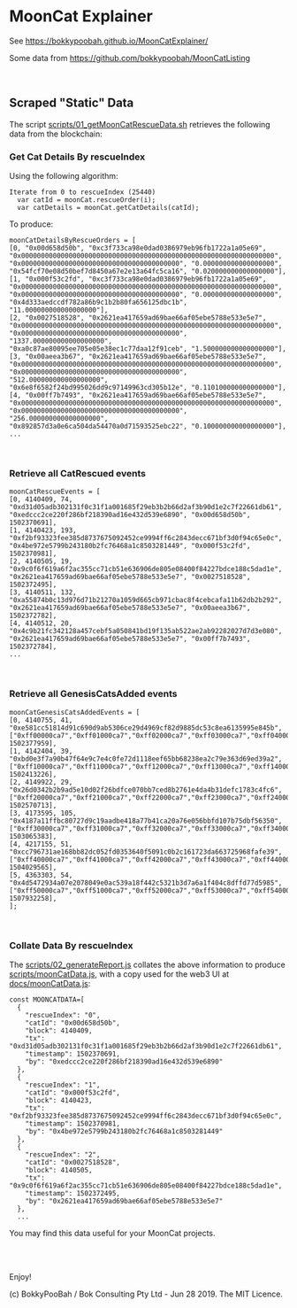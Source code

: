 # MoonCat Explainer

See https://bokkypoobah.github.io/MoonCatExplainer/

Some data from https://github.com/bokkypoobah/MoonCatListing

<br />

## Scraped "Static" Data

The script [scripts/01_getMoonCatRescueData.sh](scripts/01_getMoonCatRescueData.sh) retrieves the following data from the blockchain:

### Get Cat Details By rescueIndex

Using the following algorithm:

```
Iterate from 0 to rescueIndex (25440)
  var catId = moonCat.rescueOrder(i);
  var catDetails = moonCat.getCatDetails(catId);
```

To produce:

```
moonCatDetailsByRescueOrders = [
[0, "0x00d658d50b", "0xc3f733ca98e0dad0386979eb96fb1722a1a05e69", "0x0000000000000000000000000000000000000000000000000000000000000000", "0x0000000000000000000000000000000000000000", "0.000000000000000000", "0x54fcf70e08d50bef7d8450a67e2e13a64fc5ca16", "0.020000000000000000"],
[1, "0x000f53c2fd", "0xc3f733ca98e0dad0386979eb96fb1722a1a05e69", "0x0000000000000000000000000000000000000000000000000000000000000000", "0x0000000000000000000000000000000000000000", "0.000000000000000000", "0x4d333aedccdf782a86b9c1b2b80fa656125dbc1b", "11.000000000000000000"],
[2, "0x0027518528", "0x2621ea417659ad69bae66af05ebe5788e533e5e7", "0x0000000000000000000000000000000000000000000000000000000000000000", "0x0000000000000000000000000000000000000000", "1337.000000000000000000", "0xa0c87ae80095ee705e05e38ec1c77daa12f91ceb", "1.500000000000000000"],
[3, "0x00aeea3b67", "0x2621ea417659ad69bae66af05ebe5788e533e5e7", "0x0000000000000000000000000000000000000000000000000000000000000000", "0x0000000000000000000000000000000000000000", "512.000000000000000000", "0x6e8f6582f24bd995026dd9c97149963cd305b12e", "0.110100000000000000"],
[4, "0x00ff7b7493", "0x2621ea417659ad69bae66af05ebe5788e533e5e7", "0x0000000000000000000000000000000000000000000000000000000000000000", "0x0000000000000000000000000000000000000000", "256.000000000000000000", "0x892857d3a0e6ca504da54470a0d71593525ebc22", "0.100000000000000000"],
...
```

<br />

### Retrieve all CatRescued events

```
moonCatRescueEvents = [
[0, 4140409, 74, "0xd31d05adb302131f0c31f1a001685f29eb3b2b66d2af3b90d1e2c7f22661db61", "0xedccc2ce220f286bf218390ad16e432d539e6890", "0x00d658d50b", 1502370691],
[1, 4140423, 193, "0xf2bf93323fee385d8737675092452ce9994ff6c2843decc671bf3d0f94c65e0c", "0x4be972e5799b243180b2fc76468a1c8503281449", "0x000f53c2fd", 1502370981],
[2, 4140505, 19, "0x9c0f6f619a6f2ac355cc71cb51e636906de805e08400f84227bdce188c5dad1e", "0x2621ea417659ad69bae66af05ebe5788e533e5e7", "0x0027518528", 1502372495],
[3, 4140511, 132, "0xa55874b0c13d976d71b21270a1059d665cb971cbac8f4cebcafa11b62db2b292", "0x2621ea417659ad69bae66af05ebe5788e533e5e7", "0x00aeea3b67", 1502372782],
[4, 4140512, 20, "0x4c9b21fc342128a457cebf5a050841bd19f135ab522ae2ab92282027d7d3e080", "0x2621ea417659ad69bae66af05ebe5788e533e5e7", "0x00ff7b7493", 1502372784],
...
```

<br />

### Retrieve all GenesisCatsAdded events

```
moonCatGenesisCatsAddedEvents = [
[0, 4140755, 41, "0xe581cc51814d91c690d9ab5306ce29d4969cf82d9885dc53c8ea6135995e845b", ["0xff00000ca7","0xff01000ca7","0xff02000ca7","0xff03000ca7","0xff04000ca7","0xff05000ca7","0xff06000ca7","0xff07000ca7","0xff08000ca7","0xff09000ca7","0xff0a000ca7","0xff0b000ca7","0xff0c000ca7","0xff0d000ca7","0xff0e000ca7","0xff0f000ca7"], 1502377959],
[1, 4142404, 39, "0xbd0e3f7a90b47f64e9c7e4c0fe72d1118eef65bb68238ea2c79e363d69ed39a2", ["0xff10000ca7","0xff11000ca7","0xff12000ca7","0xff13000ca7","0xff14000ca7","0xff15000ca7","0xff16000ca7","0xff17000ca7","0xff18000ca7","0xff19000ca7","0xff1a000ca7","0xff1b000ca7","0xff1c000ca7","0xff1d000ca7","0xff1e000ca7","0xff1f000ca7"], 1502413226],
[2, 4149922, 29, "0x26d0342b2b9ad5e10d02f26bdfce070bb7ced8b2761e4da4b31defc1783c4fc6", ["0xff20000ca7","0xff21000ca7","0xff22000ca7","0xff23000ca7","0xff24000ca7","0xff25000ca7","0xff26000ca7","0xff27000ca7","0xff28000ca7","0xff29000ca7","0xff2a000ca7","0xff2b000ca7","0xff2c000ca7","0xff2d000ca7","0xff2e000ca7","0xff2f000ca7"], 1502570713],
[3, 4173595, 105, "0x4187a11ffbc80727d9c19aadbe418a77b41ca20a76e056bbfd107b75dbf56350", ["0xff30000ca7","0xff31000ca7","0xff32000ca7","0xff33000ca7","0xff34000ca7","0xff35000ca7","0xff36000ca7","0xff37000ca7","0xff38000ca7","0xff39000ca7","0xff3a000ca7","0xff3b000ca7","0xff3c000ca7","0xff3d000ca7","0xff3e000ca7","0xff3f000ca7"], 1503065383],
[4, 4217155, 51, "0xcc796731ae168bb82dc052fd0353640f5091c0b2c161723da663725968fafe39", ["0xff40000ca7","0xff41000ca7","0xff42000ca7","0xff43000ca7","0xff44000ca7","0xff45000ca7","0xff46000ca7","0xff47000ca7","0xff48000ca7","0xff49000ca7","0xff4a000ca7","0xff4b000ca7","0xff4c000ca7","0xff4d000ca7","0xff4e000ca7","0xff4f000ca7"], 1504029565],
[5, 4363303, 54, "0x4d5472934a07e2078049e0ac539a18f442c5321b3d7a6a1f404c8dffd77d5985", ["0xff50000ca7","0xff51000ca7","0xff52000ca7","0xff53000ca7","0xff54000ca7","0xff55000ca7","0xff56000ca7","0xff57000ca7","0xff58000ca7","0xff59000ca7","0xff5a000ca7","0xff5b000ca7","0xff5c000ca7","0xff5d000ca7","0xff5e000ca7","0xff5f000ca7"], 1507932258],
];
```

<br />

### Collate Data By rescueIndex

The [scripts/02_generateReport.js](scripts/02_generateReport.js) collates the above information to produce [scripts/moonCatData.js](scripts/moonCatData.js), with a copy used for the web3 UI at [docs/moonCatData.js](docs/moonCatData.js):

```
const MOONCATDATA=[
  {
    "rescueIndex": "0",
    "catId": "0x00d658d50b",
    "block": 4140409,
    "tx": "0xd31d05adb302131f0c31f1a001685f29eb3b2b66d2af3b90d1e2c7f22661db61",
    "timestamp": 1502370691,
    "by": "0xedccc2ce220f286bf218390ad16e432d539e6890"
  },
  {
    "rescueIndex": "1",
    "catId": "0x000f53c2fd",
    "block": 4140423,
    "tx": "0xf2bf93323fee385d8737675092452ce9994ff6c2843decc671bf3d0f94c65e0c",
    "timestamp": 1502370981,
    "by": "0x4be972e5799b243180b2fc76468a1c8503281449"
  },
  {
    "rescueIndex": "2",
    "catId": "0x0027518528",
    "block": 4140505,
    "tx": "0x9c0f6f619a6f2ac355cc71cb51e636906de805e08400f84227bdce188c5dad1e",
    "timestamp": 1502372495,
    "by": "0x2621ea417659ad69bae66af05ebe5788e533e5e7"
  },
  ...
```

You may find this data useful for your MoonCat projects.

<br />

<br />

Enjoy!

(c) BokkyPooBah / Bok Consulting Pty Ltd - Jun 28 2019. The MIT Licence.
